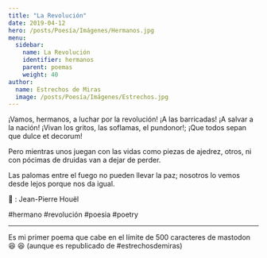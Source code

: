```yaml
---
title: "La Revolución"
date: 2019-04-12
hero: /posts/Poesía/Imágenes/Hermanos.jpg
menu:
  sidebar:
    name: La Revolución
    identifier: hermanos
    parent: poemas
    weight: 40
author:
  name: Estrechos de Miras
  image: /posts/Poesía/Imágenes/Estrechos.jpg
---
```


¡Vamos, hermanos, a luchar por la revolución!
¡A las barricadas! ¡A salvar a la nación!
¡Vivan los gritos, las soflamas, el pundonor!;
¡Que todos sepan que dulce et decorum!

Pero mientras unos juegan con las vidas como piezas de ajedrez,
otros, ni con pócimas de druidas van a dejar de perder.

Las palomas entre el fuego no pueden llevar la paz; nosotros lo vemos desde lejos porque nos da igual.

📸 : Jean-Pierre Houël

#hermano #revolución #poesia #poetry

---

Es mi primer poema que cabe en el límite de 500 caracteres de mastodon 😆 😆  (aunque es republicado de #estrechosdemiras)
